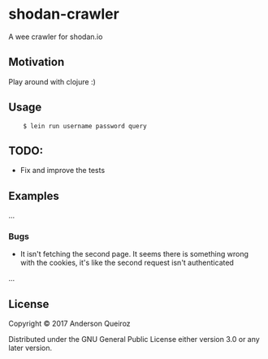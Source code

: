 # shodan-crawler

A wee crawler for shodan.io

## Motivation
Play around with clojure :)

## Usage

```
    $ lein run username password query
```

## TODO:

 - Fix and improve the tests 

## Examples

...

### Bugs

 - It isn't fetching the second page. It seems there is something wrong with the cookies, it's like the second request isn't authenticated

...

## License

Copyright © 2017 Anderson Queiroz

Distributed under the GNU General Public License either version 3.0 or any later version.

